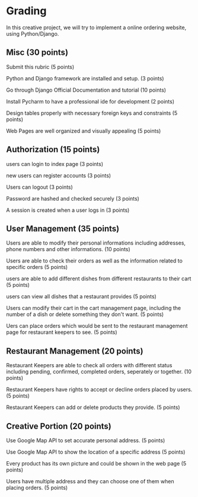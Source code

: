 # Grading

In this creative project, we will try to implement a online ordering website, using Python/Django.

## Misc (30 points) 

Submit this rubric (5 points)

Python and Django framework are installed and setup.  (3 points)

Go through Django Official Documentation and tutorial (10 points)

Install Pycharm to have a professional ide for development (2 points)

Design tables properly with necessary foreign keys and constraints (5 points)

Web Pages are well organized and visually appealing (5 points)

## Authorization (15 points)

users can login to index page (3 points)

new users can register accounts (3 points)

Users can logout (3 points)

Password are hashed and checked securely (3 points)

A session is created when a user logs in (3 points)

## User Management (35 points)

Users are able to modify their personal informations including addresses, phone numbers and other informations. (10 points)

Users are able to check their orders as well as the information related to specific orders (5 points)

users are able to add different dishes from different restaurants to their cart (5 points)

users can view all dishes that a restaurant provides (5 points)

Users can modify their cart in the cart management page, including the number of a dish or delete something they don't want. (5 points)

Uers can place orders which would be sent to the restaurant management page for restaurant keepers to see. (5 points)

##  Restaurant Management (20 points)

Restaurant Keepers are able to check all orders with different status including pending, confirmed, completed orders, seperately or together. (10 points)

Restaurant Keepers have rights to accept or decline orders placed by users. (5 points)

Restaurant Keepers can add or delete products they provide. (5 points)

## Creative Portion (20 points)

Use Google Map API to set accurate personal address. (5 points)

Use Google Map API to show the location of a specific address (5 points)

Every product has its own picture and could be shown in the web page (5 points)

Users have multiple address and they can choose one of them when placing orders. (5 points)